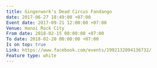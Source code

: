 ```yaml
---
title: Gingerwork's Dead Circus Fandango
date: 2017-06-27 18:49:00 +07:00
Event date: 2017-09-21 12:00:00 +07:00
Venue: Hanoi Rock City
From date: 2018-02-15 08:00:00 +07:00
To date: 2018-02-20 00:00:00 +07:00
Is on top: true
Link: https://www.facebook.com/events/1992132094136732/
Feature type: white
---
```


